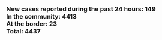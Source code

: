 ### New cases reported during the past 24 hours: 149<br/>In the community: 4413<br/>At the border: 23<br/>Total: 4437